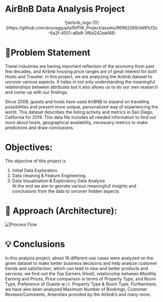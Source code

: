 # AirBnB Data Analysis Project

<center>
![airbnb_logo (1)](https://github.com/anuraggupta19/PW_Project/assets/86962269/dd91cf2c-6a2f-4551-a6b8-3f6d242daf48)

</center>

# 📝Problem Statement

Travel industries are having important reflection of the economy from past few decades, and Airbnb housing price ranges are of great interest for both Hosts and Traveler. In this project, we are analyzing the Airbnb dataset to uncover various aspects. It helps in not only understanding the meaningful relationships between attributes but it also allows us to do our own research and come-up with our findings.<br>

Since 2008, guests and hosts have used AirBNB to expand on travelling possibilities and present more unique, personalized way of experiencing the world. This dataset describes the listing activity and metrics in San Diego, California for 2019.
This data file includes all needed information to find out more about hosts, geographical availability, necessary metrics to make predictions and draw conclusions.

# Objectives: 
The objective of this project is 
1. Initial Data Exploration.
2. Data cleaning & Feature Engineering.
3. Data Visualization & Exploratory Data Analysis<br>
At the end we aim to genrate various meaningfull insights and conclusions from the data to uncover hidden aspects


# 🎉 Approach (Architecture):
![Process Flow](https://user-images.githubusercontent.com/84115928/137479294-ccfa21f9-81e1-4de8-8f96-15ddefdec06e.JPG)


# 💡 Conclusions
In this analysis project, about 16 different use cases were analyzed on the given dataset to make better business decisions and help analyze customer trends and satisfaction, which can lead to new and better products and services. we find-out the Top Earners (Host), 
relationship between Monthly Earning and Prices, Price comparison in terms of Property Type, and 
Room Type, Preference of Guests w.r.t. Property Type & Room Type. Furthermore, we have also 
been analyzed Maximum Number of Bookings, Customer Reviews/Comments, Amenities provided 
by the Airbnb’s and many more.
